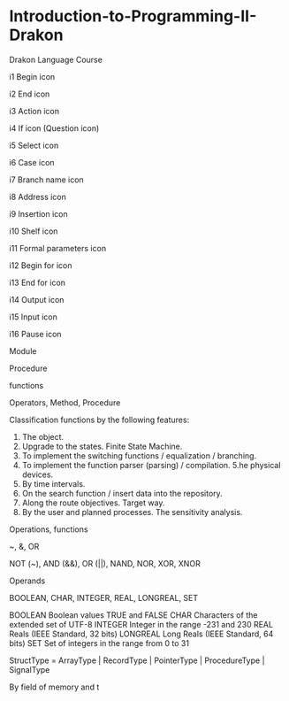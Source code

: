 # Introduction-to-Programming-II-Drakon
Drakon Language Course

i1	Begin icon

i2	End icon

i3	Action icon

i4	If icon (Question icon)

i5	Select icon

i6	Case icon

i7	Branch name icon

i8	Address icon

i9	Insertion icon

i10	Shelf icon

i11	Formal parameters icon

i12	Begin for icon

i13	End for icon

i14	Output icon

i15	Input icon

i16	Pause icon



Module

Procedure

functions



Operators, Method, Procedure 


Classification functions by the following features:

1. The object.
2. Upgrade to the states. Finite State Machine.
3. To implement the switching functions / equalization / branching.
4. To implement the function parser (parsing) / compilation.
5.he physical devices.
6. By time intervals.
7. On the search function / insert data into the repository.
8. Along the route objectives. Target way.
9. By the user and planned processes. The sensitivity analysis.





Operations, functions

~, &, OR

NOT (~), AND (&&), OR (||), NAND, NOR, XOR, XNOR







Operands

BOOLEAN, CHAR, INTEGER, REAL, LONGREAL, SET

BOOLEAN 	Boolean values ​​TRUE and FALSE
CHAR 		Characters of the extended set of UTF-8
INTEGER 	Integer in the range -231 and 230
REAL 		Reals (IEEE Standard, 32 bits)
LONGREAL 	Long Reals (IEEE Standard, 64 bits)
SET 		Set of integers in the range from 0 to 31

StructType = ArrayType | RecordType | PointerType | ProcedureType | SignalType



















 By field of memory and t

